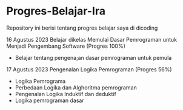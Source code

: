 # Progres-Belajar-Ira
Repository ini berisi tentang progres belajar saya di dicoding

16 Agustus 2023 
Belajar dikelas Memulai Dasar Pemrograman untuk Menjadi Pengembang Software (Progres 100%)
- Belajar tentang pengena;an dasar pemrograman untuk pemula

17 Agustus 2023
Pengenalan Logika Pemrograman (Progres 56%)
- Logika Pemrograma
- Perbedaan Logika dan Alghoritma pemrograman
- Pengenalan Logika Induktif dan deduktif
- Logika pemrograman dasar
  

